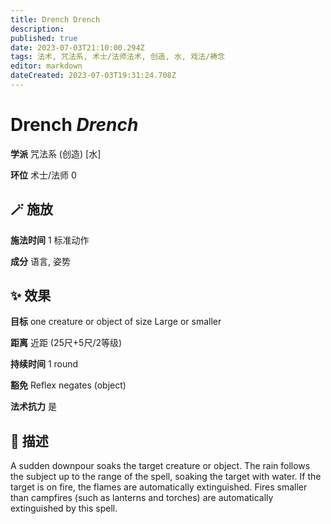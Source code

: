 ```yaml
---
title: Drench Drench
description: 
published: true
date: 2023-07-03T21:10:00.294Z
tags: 法术, 咒法系, 术士/法师法术, 创造, 水, 戏法/祷念
editor: markdown
dateCreated: 2023-07-03T19:31:24.708Z
---
```


# **Drench** *Drench*

**学派** 咒法系 (创造) \[水\] 

**环位** 术士/法师 0

## 🪄 施放

**施法时间** 1 标准动作

**成分** 语言, 姿势

## ✨ 效果 

**目标** one creature or object of size Large or smaller 

**距离** 近距 (25尺+5尺/2等级)  

**持续时间** 1 round 

**豁免** Reflex negates (object)

**法术抗力** 是

## 📖 描述

A sudden downpour soaks the target creature or object. The rain follows the subject up to the range of the spell, soaking the target with water. If the target is on fire, the flames are automatically extinguished. Fires smaller than campfires (such as lanterns and torches) are automatically extinguished by this spell.
    